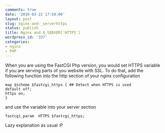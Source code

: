 ```yaml
---
comments: true
date: '2010-03-22 17:50:06'
layout: post
slug: nginx-and-_serverhttps
status: publish
title: Nginx and $_SERVER['HTTPS']
wordpress_id: '337'
categories:
- nginx
- PHP
---
```


When you are using the FastCGI Php version, you would set HTTPS variable if you are serving parts of you website with SSL.
To do that, add the following function into the http section of your nginx configuration
```
map $scheme $fastcgi_https { ## Detect when HTTPS is used
default off;
https on;
}
```
and use the variable into your server section
```
fastcgi_param  HTTPS $fastcgi_https;
```

Lazy explanation as usual :P




